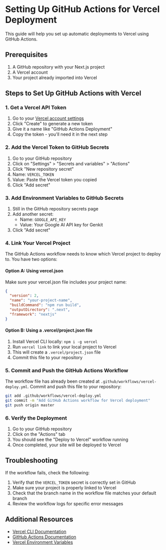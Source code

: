 # Setting Up GitHub Actions for Vercel Deployment

This guide will help you set up automatic deployments to Vercel using GitHub Actions.

## Prerequisites

1. A GitHub repository with your Next.js project
2. A Vercel account
3. Your project already imported into Vercel

## Steps to Set Up GitHub Actions with Vercel

### 1. Get a Vercel API Token

1. Go to your [Vercel account settings](https://vercel.com/account/tokens)
2. Click "Create" to generate a new token
3. Give it a name like "GitHub Actions Deployment"
4. Copy the token - you'll need it in the next step

### 2. Add the Vercel Token to GitHub Secrets

1. Go to your GitHub repository
2. Click on "Settings" > "Secrets and variables" > "Actions"
3. Click "New repository secret"
4. Name: `VERCEL_TOKEN`
5. Value: Paste the Vercel token you copied
6. Click "Add secret"

### 3. Add Environment Variables to GitHub Secrets

1. Still in the GitHub repository secrets page
2. Add another secret:
   - Name: `GOOGLE_API_KEY`
   - Value: Your Google AI API key for Genkit
3. Click "Add secret"

### 4. Link Your Vercel Project

The GitHub Actions workflow needs to know which Vercel project to deploy to. You have two options:

#### Option A: Using vercel.json

Make sure your vercel.json file includes your project name:

```json
{
  "version": 2,
  "name": "your-project-name",
  "buildCommand": "npm run build",
  "outputDirectory": ".next",
  "framework": "nextjs"
}
```

#### Option B: Using a .vercel/project.json file

1. Install Vercel CLI locally: `npm i -g vercel`
2. Run `vercel link` to link your local project to Vercel
3. This will create a `.vercel/project.json` file
4. Commit this file to your repository

### 5. Commit and Push the GitHub Actions Workflow

The workflow file has already been created at `.github/workflows/vercel-deploy.yml`. Commit and push this file to your repository:

```bash
git add .github/workflows/vercel-deploy.yml
git commit -m "Add GitHub Actions workflow for Vercel deployment"
git push origin master
```

### 6. Verify the Deployment

1. Go to your GitHub repository
2. Click on the "Actions" tab
3. You should see the "Deploy to Vercel" workflow running
4. Once completed, your site will be deployed to Vercel

## Troubleshooting

If the workflow fails, check the following:

1. Verify that the `VERCEL_TOKEN` secret is correctly set in GitHub
2. Make sure your project is properly linked to Vercel
3. Check that the branch name in the workflow file matches your default branch
4. Review the workflow logs for specific error messages

## Additional Resources

- [Vercel CLI Documentation](https://vercel.com/docs/cli)
- [GitHub Actions Documentation](https://docs.github.com/en/actions)
- [Vercel Environment Variables](https://vercel.com/docs/concepts/projects/environment-variables)
